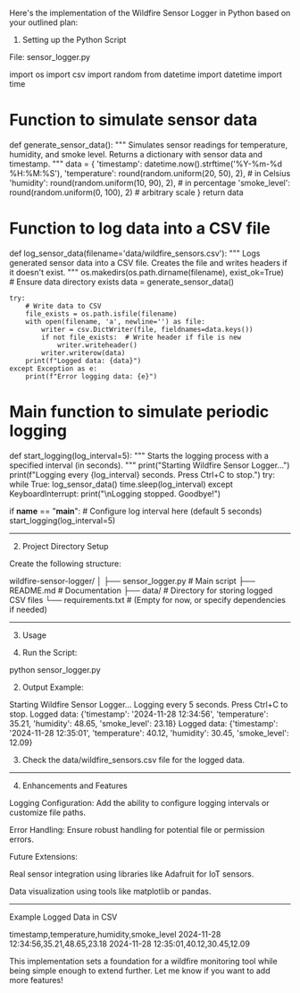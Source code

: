Here's the implementation of the Wildfire Sensor Logger in Python based on your outlined plan:

1. Setting up the Python Script

File: sensor_logger.py

import os
import csv
import random
from datetime import datetime
import time

# Function to simulate sensor data
def generate_sensor_data():
    """
    Simulates sensor readings for temperature, humidity, and smoke level.
    Returns a dictionary with sensor data and timestamp.
    """
    data = {
        'timestamp': datetime.now().strftime('%Y-%m-%d %H:%M:%S'),
        'temperature': round(random.uniform(20, 50), 2),  # in Celsius
        'humidity': round(random.uniform(10, 90), 2),     # in percentage
        'smoke_level': round(random.uniform(0, 100), 2)   # arbitrary scale
    }
    return data

# Function to log data into a CSV file
def log_sensor_data(filename='data/wildfire_sensors.csv'):
    """
    Logs generated sensor data into a CSV file.
    Creates the file and writes headers if it doesn't exist.
    """
    os.makedirs(os.path.dirname(filename), exist_ok=True)  # Ensure data directory exists
    data = generate_sensor_data()

    try:
        # Write data to CSV
        file_exists = os.path.isfile(filename)
        with open(filename, 'a', newline='') as file:
            writer = csv.DictWriter(file, fieldnames=data.keys())
            if not file_exists:  # Write header if file is new
                writer.writeheader()
            writer.writerow(data)
        print(f"Logged data: {data}")
    except Exception as e:
        print(f"Error logging data: {e}")

# Main function to simulate periodic logging
def start_logging(log_interval=5):
    """
    Starts the logging process with a specified interval (in seconds).
    """
    print("Starting Wildfire Sensor Logger...")
    print(f"Logging every {log_interval} seconds. Press Ctrl+C to stop.")
    try:
        while True:
            log_sensor_data()
            time.sleep(log_interval)
    except KeyboardInterrupt:
        print("\nLogging stopped. Goodbye!")

if __name__ == "__main__":
    # Configure log interval here (default 5 seconds)
    start_logging(log_interval=5)


---

2. Project Directory Setup

Create the following structure:

wildfire-sensor-logger/
│
├── sensor_logger.py         # Main script
├── README.md                # Documentation
├── data/                    # Directory for storing logged CSV files
└── requirements.txt         # (Empty for now, or specify dependencies if needed)


---

3. Usage

1. Run the Script:

python sensor_logger.py


2. Output Example:

Starting Wildfire Sensor Logger...
Logging every 5 seconds. Press Ctrl+C to stop.
Logged data: {'timestamp': '2024-11-28 12:34:56', 'temperature': 35.21, 'humidity': 48.65, 'smoke_level': 23.18}
Logged data: {'timestamp': '2024-11-28 12:35:01', 'temperature': 40.12, 'humidity': 30.45, 'smoke_level': 12.09}


3. Check the data/wildfire_sensors.csv file for the logged data.




---

4. Enhancements and Features

Logging Configuration: Add the ability to configure logging intervals or customize file paths.

Error Handling: Ensure robust handling for potential file or permission errors.

Future Extensions:

Real sensor integration using libraries like Adafruit for IoT sensors.

Data visualization using tools like matplotlib or pandas.




---

Example Logged Data in CSV

timestamp,temperature,humidity,smoke_level
2024-11-28 12:34:56,35.21,48.65,23.18
2024-11-28 12:35:01,40.12,30.45,12.09

This implementation sets a foundation for a wildfire monitoring tool while being simple enough to extend further. Let me know if you want to add more features!

